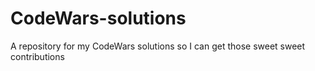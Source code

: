 # CodeWars-solutions
A repository for my CodeWars solutions so I can get those sweet sweet contributions
